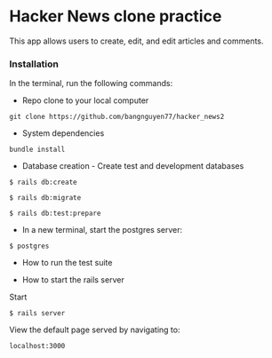 # Hacker News clone practice

This app allows users to create, edit, and edit articles and comments.

### Installation
In the terminal, run the following commands:
* Repo clone to your local computer
```
git clone https://github.com/bangnguyen77/hacker_news2
```

* System dependencies
```
bundle install
```

* Database creation - Create test and development databases
```
$ rails db:create
```
```
$ rails db:migrate
```
```
$ rails db:test:prepare
```
* In a new terminal, start the postgres server:
```
$ postgres
```
* How to run the test suite


* How to start the rails server

Start
```
$ rails server
```
View the default page served by navigating to:
```
localhost:3000
```
